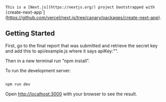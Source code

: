 `This is a [Next.js](https://nextjs.org/) project bootstrapped with [`create-next-app`](https://github.com/vercel/next.js/tree/canary/packages/create-next-app).

## Getting Started


First, go to the final report that was submitted and retrieve the secret key and add this to api/example.js where it says apiKey:"".

Then in a new terminal run "npm install".    

To run the development server:

```bash

npm run dev
```

Open [http://localhost:3000](http://localhost:3000) with your browser to see the result.
